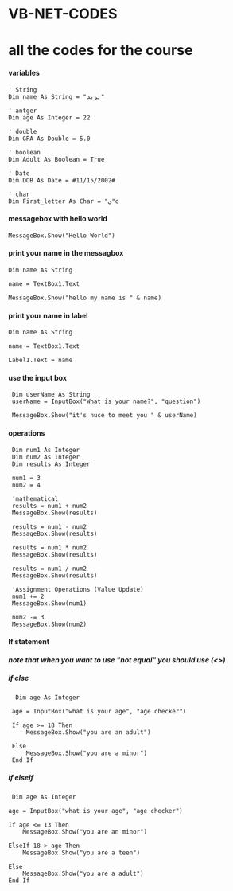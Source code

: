 # VB-NET-CODES

# all the codes for the course

#### variables

```vbnet
' String
Dim name As String = "يزيد"

' antger
Dim age As Integer = 22

' double
Dim GPA As Double = 5.0

' boolean
Dim Adult As Boolean = True

' Date
Dim DOB As Date = #11/15/2002#

' char
Dim First_letter As Char = "ي"c

```

#### messagebox with hello world


```vbnet
MessageBox.Show("Hello World")
```
#### print your name in the messagbox


```vbnet
Dim name As String

name = TextBox1.Text

MessageBox.Show("hello my name is " & name)
```
#### print your name in label


```vbnet
Dim name As String

name = TextBox1.Text

Label1.Text = name
```
#### use the input box


```vbnet
 Dim userName As String
 userName = InputBox("What is your name?", "question")

 MessageBox.Show("it's nuce to meet you " & userName)
```

#### operations


```vbnet
 Dim num1 As Integer
 Dim num2 As Integer
 Dim results As Integer

 num1 = 3
 num2 = 4

 'mathematical
 results = num1 + num2
 MessageBox.Show(results)

 results = num1 - num2
 MessageBox.Show(results)

 results = num1 * num2
 MessageBox.Show(results)

 results = num1 / num2
 MessageBox.Show(results)

 'Assignment Operations (Value Update)
 num1 += 2
 MessageBox.Show(num1)

 num2 -= 3
 MessageBox.Show(num2)
```
#### If statement



#### *note that when you want to use "not equal" you should use (<>)*



##### if else
```vbnet
  Dim age As Integer

 age = InputBox("what is your age", "age checker")

 If age >= 18 Then
     MessageBox.Show("you are an adult")

 Else
     MessageBox.Show("you are a minor")
 End If

```

##### if elseif
```vbnet
 Dim age As Integer

age = InputBox("what is your age", "age checker")

If age <= 13 Then
    MessageBox.Show("you are an minor")

ElseIf 18 > age Then
    MessageBox.Show("you are a teen")

Else
    MessageBox.Show("you are a adult")
End If

```




